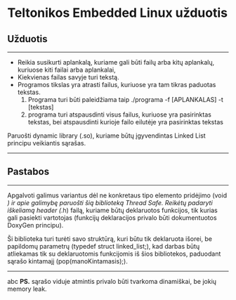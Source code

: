 # Teltonikos Embedded Linux užduotis

## Užduotis

***

* Reikia susikurti aplankalą, kuriame gali būti failų arba kitų aplankalų, kuriuose kiti failai arba aplankalai,
* Kiekvienas failas savyje turi tekstą.
* Programos tikslas yra atrasti failus, kuriuose yra tam tikras paduotas tekstas.
  1. Programa turi būti paleidžiama taip ./programa -f [APLANKALAS] -t [tekstas]
  2. programa turi atspausdinti visus failus, kuriuose yra pasirinktas tekstas, bei atspausdinti kurioje failo eilutėje yra pasirinktas tekstas

Paruošti dynamic library (.so), kuriame būtų įgyvendintas Linked List principu veikiantis sąrašas.

***

## Pastabos

***

Apgalvoti galimus variantus dėl ne konkretaus tipo elemento pridėjimo (void *) ir apie galimybę paruošti šią biblioteką Thread Safe. Reikėtų padaryti iškeliamą header (*.h) failą, kuriame būtų deklaruotos funkcijos, tik kurias gali pasiekti vartotojas (funkcijų deklaracijos privalo būti dokumentuotos DoxyGen principu).

Ši biblioteka turi turėti savo struktūrą, kuri būtu tik deklaruota išorei, be papildomų parametrų (typedef struct linked_list;), kad darbas būtų atliekamas tik su deklaruotomis funkcijomis iš šios bibliotekos, paduodant sąrašo kintamajį (pop(manoKintamasis);).

***
abc
**PS.** sąrašo viduje atmintis privalo būti tvarkoma dinamiškai, be jokių memory leak.
